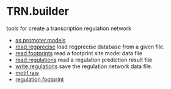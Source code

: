 ﻿# TRN.builder

tools for create a transcription regulation network

+ [as.promoter.models](TRN.builder/as.promoter.models.1) 
+ [read.regprecise](TRN.builder/read.regprecise.1) load regprecise database from a given file.
+ [read.footprints](TRN.builder/read.footprints.1) read a footprint site model data file
+ [read.regulations](TRN.builder/read.regulations.1) read a regulation prediction result file
+ [write.regulations](TRN.builder/write.regulations.1) save the regulation network data file.
+ [motif.raw](TRN.builder/motif.raw.1) 
+ [regulation.footprint](TRN.builder/regulation.footprint.1) 
